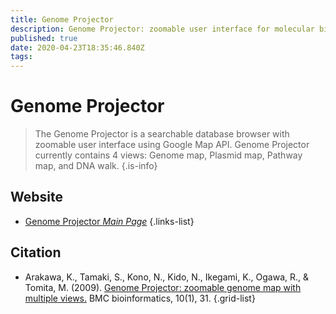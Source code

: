 ```yaml
---
title: Genome Projector
description: Genome Projector: zoomable user interface for molecular biology. 
published: true
date: 2020-04-23T18:35:46.840Z
tags: 
---
```


# Genome Projector

> The Genome Projector is a searchable database browser with zoomable user interface using Google Map API. Genome Projector currently contains 4 views: Genome map, Plasmid map, Pathway map, and DNA walk.
{.is-info}



## Website

- [Genome Projector *Main Page*](http://www.g-language.org/GenomeProjector/)
 {.links-list}

## Citation 

- Arakawa, K., Tamaki, S., Kono, N., Kido, N., Ikegami, K., Ogawa, R., & Tomita, M. (2009). [Genome Projector: zoomable genome map with multiple views.](https://link.springer.com/article/10.1186/1471-2105-10-31) BMC bioinformatics, 10(1), 31.
{.grid-list}
